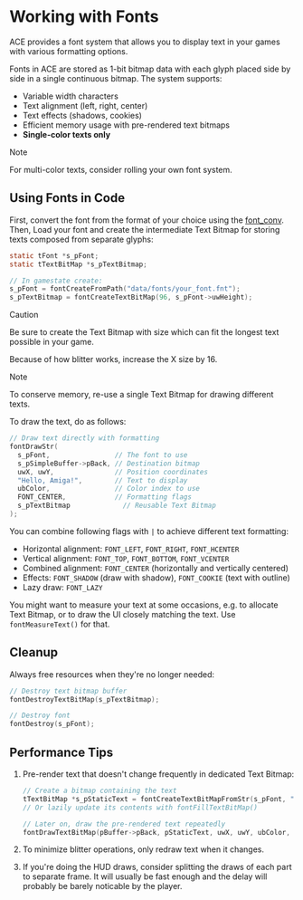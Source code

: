 # Working with Fonts

ACE provides a font system that allows you to display text in your games with various formatting options.

Fonts in ACE are stored as 1-bit bitmap data with each glyph placed side by side in a single continuous bitmap.
The system supports:

- Variable width characters
- Text alignment (left, right, center)
- Text effects (shadows, cookies)
- Efficient memory usage with pre-rendered text bitmaps
- **Single-color texts only**

> [!NOTE]
> For multi-color texts, consider rolling your own font system.

## Using Fonts in Code

First, convert the font from the format of your choice using the [font_conv](../tools/font_conv.md).
Then, Load your font and create the intermediate Text Bitmap for storing texts composed from separate glyphs:

```c
static tFont *s_pFont;
static tTextBitMap *s_pTextBitmap;

// In gamestate create:
s_pFont = fontCreateFromPath("data/fonts/your_font.fnt");
s_pTextBitmap = fontCreateTextBitMap(96, s_pFont->uwHeight);
```

> [!CAUTION]
> Be sure to create the Text Bitmap with size which can fit the longest text possible in your game.
>
> Because of how blitter works, increase the X size by 16.

> [!NOTE]
> To conserve memory, re-use a single Text Bitmap for drawing different texts.

To draw the text, do as follows:

```c
// Draw text directly with formatting
fontDrawStr(
  s_pFont,                // The font to use
  s_pSimpleBuffer->pBack, // Destination bitmap
  uwX, uwY,               // Position coordinates
  "Hello, Amiga!",        // Text to display
  ubColor,                // Color index to use
  FONT_CENTER,            // Formatting flags
  s_pTextBitmap             // Reusable Text Bitmap
);
```

You can combine following flags with `|` to achieve different text formatting:

- Horizontal alignment: `FONT_LEFT`, `FONT_RIGHT`, `FONT_HCENTER`
- Vertical alignment: `FONT_TOP`, `FONT_BOTTOM`, `FONT_VCENTER`
- Combined alignment: `FONT_CENTER` (horizontally and vertically centered)
- Effects: `FONT_SHADOW` (draw with shadow), `FONT_COOKIE` (text with outline)
- Lazy draw: `FONT_LAZY`

You might want to measure your text at some occasions, e.g. to allocate Text Bitmap, or to draw the UI closely matching the text.
Use `fontMeasureText()` for that.

## Cleanup

Always free resources when they're no longer needed:

```c
// Destroy text bitmap buffer
fontDestroyTextBitMap(s_pTextBitmap);

// Destroy font
fontDestroy(s_pFont);
```

## Performance Tips

1. Pre-render text that doesn't change frequently in dedicated Text Bitmap:

   ```c
   // Create a bitmap containing the text
   tTextBitMap *s_pStaticText = fontCreateTextBitMapFromStr(s_pFont, "Game Over");
   // Or lazily update its contents with fontFillTextBitMap()

   // Later on, draw the pre-rendered text repeatedly
   fontDrawTextBitMap(pBuffer->pBack, pStaticText, uwX, uwY, ubColor, ubFlags);
   ```

2. To minimize blitter operations, only redraw text when it changes.
3. If you're doing the HUD draws, consider splitting the draws of each part to separate frame.
 It will usually be fast enough and the delay will probably be barely noticable by the player.

